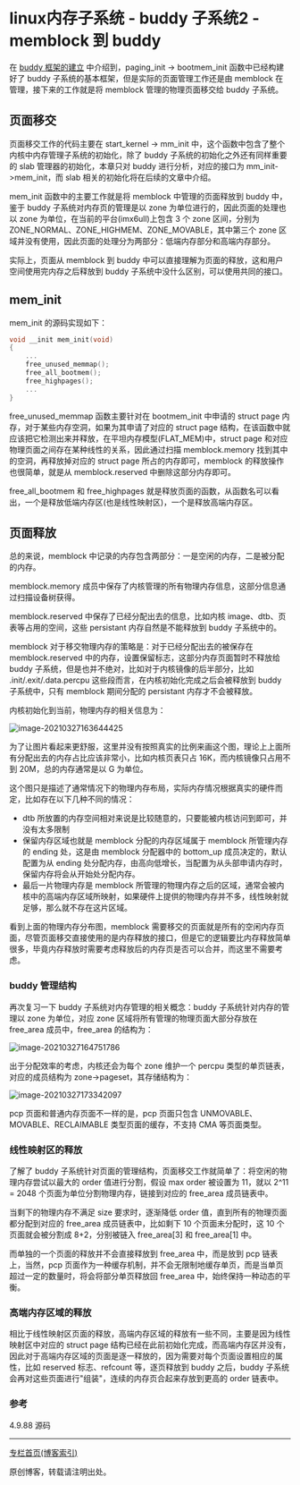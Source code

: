 # linux内存子系统 - buddy 子系统2 - memblock 到 buddy

在 [buddy 框架的建立](https://zhuanlan.zhihu.com/p/363923438) 中介绍到，paging_init -> bootmem_init 函数中已经构建好了 buddy 子系统的基本框架，但是实际的页面管理工作还是由 memblock 在管理，接下来的工作就是将 memblock 管理的物理页面移交给 buddy 子系统。 



 ## 页面移交

页面移交工作的代码主要在 start_kernel -> mm_init 中，这个函数中包含了整个内核中内存管理子系统的初始化，除了 buddy 子系统的初始化之外还有同样重要的 slab 管理器的初始化，本章只对 buddy 进行分析，对应的接口为 mm_init->mem_init，而 slab 相关的初始化将在后续的文章中介绍。

mem_init 函数中的主要工作就是将 memblock 中管理的页面释放到 buddy 中，鉴于 buddy 子系统对内存页的管理是以 zone 为单位进行的，因此页面的处理也以 zone 为单位，在当前的平台(imx6ull)上包含 3 个 zone 区间，分别为 ZONE_NORMAL、ZONE_HIGHMEM、ZONE_MOVABLE，其中第三个 zone 区域并没有使用，因此页面的处理分为两部分：低端内存部分和高端内存部分。

实际上，页面从 memblock 到 buddy 中可以直接理解为页面的释放，这和用户空间使用完内存之后释放到 buddy 子系统中没什么区别，可以使用共同的接口。



## mem_init

mem_init 的源码实现如下：

```c++
void __init mem_init(void)
{
    ...
	free_unused_memmap();              
    free_all_bootmem();
    free_highpages();
    ...
}
```

free_unused_memmap 函数主要针对在 bootmem_init 中申请的 struct page 内存，对于某些内存空洞，如果为其申请了对应的 struct page 结构，在该函数中就应该把它检测出来并释放，在平坦内存模型(FLAT_MEM)中，struct page 和对应物理页面之间存在某种线性的关系，因此通过扫描 memblock.memory 找到其中的空洞，再释放掉对应的 struct page 所占的内存即可，memblock 的释放操作也很简单，就是从 memblock.reserved 中删除这部分内存即可。 

free_all_bootmem 和 free_highpages 就是释放页面的函数，从函数名可以看出，一个是释放低端内存区(也是线性映射区)，一个是释放高端内存区。 



## 页面释放

总的来说，memblock 中记录的内存包含两部分：一是空闲的内存，二是被分配的内存。

memblock.memory 成员中保存了内核管理的所有物理内存信息，这部分信息通过扫描设备树获得。

memblock.reserved 中保存了已经分配出去的信息，比如内核 image、dtb、页表等占用的空间，这些 persistant 内存自然是不能释放到 buddy 子系统中的。

memblock 对于移交物理内存的策略是：对于已经分配出去的被保存在 memblock.reserved 中的内存，设置保留标志，这部分内存页面暂时不释放给 buddy 子系统，但是也并不绝对，比如对于内核镜像的后半部分，比如 .init/.exit/.data.percpu 这些段而言，在内核初始化完成之后会被释放到 buddy 子系统中，只有 memblock 期间分配的 persistant 内存才不会被释放。

内核初始化到当前，物理内存的相关信息为：

![image-20210327163644425](https://gitee.com/linux-downey/bloc_test/raw/master/zhihu_picture/linux-memory-subsystem/%E7%89%A9%E7%90%86%E5%86%85%E5%AD%98%E5%8D%A0%E7%94%A8%E5%B8%83%E5%B1%80.png)

为了让图片看起来更舒服，这里并没有按照真实的比例来画这个图，理论上上面所有分配出去的内存占比应该非常小，比如内核页表只占 16K，而内核镜像只占用不到 20M，总的内存通常是以 G 为单位。

这个图只是描述了通常情况下的物理内存布局，实际内存情况根据真实的硬件而定，比如存在以下几种不同的情况：

* dtb 所放置的内存空间相对来说是比较随意的，只要能被内核访问到即可，并没有太多限制
* 保留内存区域也就是 memblock 分配的内存区域属于 memblock 所管理内存的 ending 处，这是由 memblock 分配器中的 bottom_up 成员决定的，默认配置为从 ending 处分配内存，由高向低增长，当配置为从头部申请内存时，保留内存将会从开始处分配内存。
* 最后一片物理内存是 memblock 所管理的物理内存之后的区域，通常会被内核中的高端内存区域所映射，如果硬件上提供的物理内存并不多，线性映射就足够，那么就不存在这片区域。



看到上面的物理内存分布图，memblock 需要移交的页面就是所有的空闲内存页面，尽管页面移交直接使用的是内存释放的接口，但是它的逻辑要比内存释放简单很多，毕竟内存释放时需要考虑释放后的内存页是否可以合并，而这里不需要考虑。

### buddy 管理结构

再次复习一下 buddy 子系统对内存管理的相关概念：buddy 子系统针对内存的管理以 zone 为单位，对应 zone 区域将所有管理的物理页面大部分存放在 free_area 成员中，free_area 的结构为：

![image-20210327164751786](https://gitee.com/linux-downey/bloc_test/raw/master/zhihu_picture/linux-memory-subsystem/free_area%E8%AF%A6%E7%BB%86%E7%BB%93%E6%9E%84.png)

出于分配效率的考虑，内核还会为每个 zone 维护一个 percpu 类型的单页链表，对应的成员结构为 zone->pageset，其存储结构为：

![image-20210327173342097](https://gitee.com/linux-downey/bloc_test/raw/master/zhihu_picture/linux-memory-subsystem/pcplist%E7%BB%93%E6%9E%84.png)

pcp 页面和普通内存页面不一样的是，pcp 页面只包含 UNMOVABLE、MOVABLE、RECLAIMABLE 类型页面的缓存，不支持 CMA 等页面类型。

 

### 线性映射区的释放

了解了 buddy 子系统针对页面的管理结构，页面移交工作就简单了：将空闲的物理内存尝试以最大的 order 值进行分割，假设 max order 被设置为 11，就以 2^11 = 2048 个页面为单位分割物理内存，链接到对应的 free_area 成员链表中。

当剩下的物理内存不满足 size 要求时，逐渐降低 order 值，直到所有的物理页面都分配到对应的 free_area 成员链表中，比如剩下 10 个页面未分配时，这 10 个页面就会被分割成 8+2，分别被链入 free_area[3] 和 free_area[1] 中。 

而单独的一个页面的释放并不会直接释放到 free_area 中，而是放到 pcp 链表上，当然，pcp 页面作为一种缓存机制，并不会无限制地缓存单页，而是当单页超过一定的数量时，将会将部分单页释放回 free_area 中，始终保持一种动态的平衡。 



### 高端内存区域的释放

相比于线性映射区页面的释放，高端内存区域的释放有一些不同，主要是因为线性映射区中对应的 struct page 结构已经在此前初始化完成，而高端内存区并没有，因此对于高端内存区域的页面是逐一释放的，因为需要对每个页面设置相应的属性，比如 reserved 标志、refcount 等，逐页释放到 buddy 之后，buddy 子系统会再对这些页面进行"组装"，连续的内存页合起来存放到更高的 order 链表中。



### 参考

4.9.88 源码

---

[专栏首页(博客索引)](https://zhuanlan.zhihu.com/p/362640343)

原创博客，转载请注明出处。